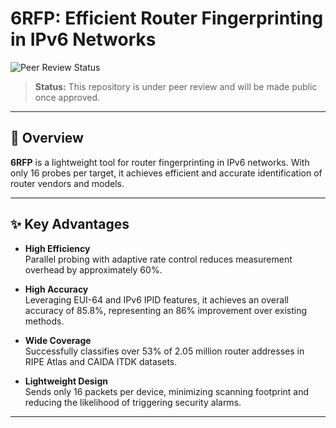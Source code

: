 # 6RFP: Efficient Router Fingerprinting in IPv6 Networks

![Peer Review Status](https://img.shields.io/badge/status-peer%20review-orange)

> **Status:** This repository is under peer review and will be made public once approved.

---

## 📘 Overview

**6RFP** is a lightweight tool for router fingerprinting in IPv6 networks. With only 16 probes per target, it achieves efficient and accurate identification of router vendors and models.

---

## ✨ Key Advantages

- **High Efficiency**  
  Parallel probing with adaptive rate control reduces measurement overhead by approximately 60%.

- **High Accuracy**  
  Leveraging EUI-64 and IPv6 IPID features, it achieves an overall accuracy of 85.8%, representing an 86% improvement over existing methods.

- **Wide Coverage**  
  Successfully classifies over 53% of 2.05 million router addresses in RIPE Atlas and CAIDA ITDK datasets.

- **Lightweight Design**  
  Sends only 16 packets per device, minimizing scanning footprint and reducing the likelihood of triggering security alarms.

---

